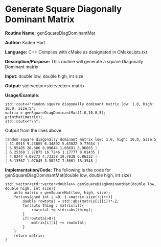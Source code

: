 # Generate Square Diagonally Dominant Matrix
**Routine Name:**           genSquareDiagDominantMat

**Author:** Kaden Hart

**Language:** C++ Compiles with cMake as designated in CMakeLists.txt

**Description/Purpose:** This routine will generate a square Diagonally Dominant matrix

**Input:** double low, double high, int size

**Output:** std::vector<std::vector<double>> matrix

**Usage/Example:**  

    std::cout<<"random square diagonally dominant matrix low: 1.0, high: 10.0, Size:5";
    matrix = genSquareDiagDominantMat(1.0,10.0,5);
    printMat(matrix);
    std::cout<<"\n";


Output from the lines above:

    random square diagonally dominant matrix low: 1.0, high: 10.0, Size:5
    [ 31.0015 9.23805 6.34892 5.63822 9.77634 ]
    [ 6.95405 20.686 8.09644 1.66691 3.96865 ]
    [ 6.25369 1.27875 16.7246 1.17777 8.01435 ]
    [ 4.0244 4.08273 4.73338 19.7038 6.86332 ]
    [ 6.13567 1.07045 3.58257 7.5661 18.3548 ]

**Implementation/Code:** The following is the code for genSquareDiagDominantMat(double low, double high, int size)

    std::vector<std::vector<double>> genSquareDiagDominantMat(double low, double high, int size){
        auto matrix = genSquareMat(low, high, size);
        for(unsigned int i =0; i <matrix.size();i++){
            double rowtotal = std::abs(matrix[i][i])*-2;
            for(auto thing : matrix[i]){
                rowtotal += std::abs(thing);
            }
            if(rowtotal>0){
                matrix[i][i] += rowtotal;
            }
        }
        return matrix;
    }
